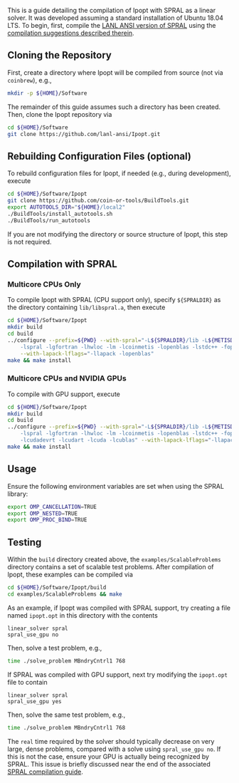 This is a guide detailing the compilation of Ipopt with SPRAL as a linear solver.
It was developed assuming a standard installation of Ubuntu 18.04 LTS.
To begin, first, compile the [LANL ANSI version of SPRAL](https://github.com/lanl-ansi/spral) using the [compilation suggestions described therein](https://github.com/lanl-ansi/spral/blob/master/COMPILE.md).

## Cloning the Repository
First, create a directory where Ipopt will be compiled from source (not via `coinbrew`), e.g.,
```bash
mkdir -p ${HOME}/Software
```
The remainder of this guide assumes such a directory has been created.
Then, clone the Ipopt repository via
```bash
cd ${HOME}/Software
git clone https://github.com/lanl-ansi/Ipopt.git
```

## Rebuilding Configuration Files (optional)
To rebuild configuration files for Ipopt, if needed (e.g., during development), execute
```bash
cd ${HOME}/Software/Ipopt
git clone https://github.com/coin-or-tools/BuildTools.git
export AUTOTOOLS_DIR="${HOME}/local2"
./BuildTools/install_autotools.sh
./BuildTools/run_autotools
```
If you are not modifying the directory or source structure of Ipopt, this step is not required.

## Compilation with SPRAL
### Multicore CPUs Only
To compile Ipopt with SPRAL (CPU support only), specify `${SPRALDIR}` as the directory containing `lib/libspral.a`, then execute
```bash
cd ${HOME}/Software/Ipopt
mkdir build
cd build
../configure --prefix=${PWD} --with-spral="-L${SPRALDIR}/lib -L${METISDIR}/lib \
    -lspral -lgfortran -lhwloc -lm -lcoinmetis -lopenblas -lstdc++ -fopenmp" \
    --with-lapack-lflags="-llapack -lopenblas"
make && make install
```

### Multicore CPUs and NVIDIA GPUs
To compile with GPU support, execute
```bash
cd ${HOME}/Software/Ipopt
mkdir build
cd build
../configure --prefix=${PWD} --with-spral="-L${SPRALDIR}/lib -L${METISDIR}/lib \
    -lspral -lgfortran -lhwloc -lm -lcoinmetis -lopenblas -lstdc++ -fopenmp \
    -lcudadevrt -lcudart -lcuda -lcublas" --with-lapack-lflags="-llapack -lopenblas"
make && make install
```

## Usage
Ensure the following environment variables are set when using the SPRAL library:
```bash
export OMP_CANCELLATION=TRUE
export OMP_NESTED=TRUE
export OMP_PROC_BIND=TRUE
```

## Testing
Within the `build` directory created above, the `examples/ScalableProblems` directory contains a set of scalable test problems.
After compilation of Ipopt, these examples can be compiled via
```bash
cd ${HOME}/Software/Ipopt/build
cd examples/ScalableProblems && make
```
As an example, if Ipopt was compiled with SPRAL support, try creating a file named `ipopt.opt` in this directory with the contents
```
linear_solver spral
spral_use_gpu no
```
Then, solve a test problem, e.g.,
```bash
time ./solve_problem MBndryCntrl1 768
```
If SPRAL was compiled with GPU support, next try modifying the `ipopt.opt` file to contain
```
linear_solver spral
spral_use_gpu yes
```
Then, solve the same test problem, e.g.,
```bash
time ./solve_problem MBndryCntrl1 768
```
The `real` time required by the solver should typically decrease on very large, dense problems, compared with a solve using `spral_use_gpu no`.
If this is not the case, ensure your GPU is actually being recognized by SPRAL.
This issue is briefly discussed near the end of the associated  [SPRAL compilation guide](https://github.com/lanl-ansi/spral/blob/master/COMPILE.md#multicore-cpus-and-nvidia-gpus-optional).
